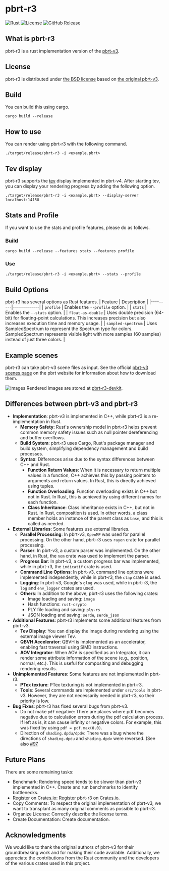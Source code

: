 # pbrt-r3
[![Rust](https://github.com/ototoi/pbrt-r3/actions/workflows/rust.yml/badge.svg)](https://github.com/ototoi/pbrt-r3/actions/workflows/rust.yml)
[![License](https://img.shields.io/github/license/ototoi/pbrt-r3)](LICENSE)
[![GitHub Release](https://img.shields.io/github/v/release/ototoi/pbrt-r3)](https://github.com/ototoi/pbrt-r3/releases/latest)

## What is pbrt-r3
pbrt-r3 is a rust implementation version of the [pbrt-v3](https://github.com/mmp/pbrt-v3).

## License
pbrt-r3 is distributed under [the BSD license](LICENSE) based on [the original pbrt-v3](https://github.com/mmp/pbrt-v3/blob/master/LICENSE.txt).

## Build
You can build this using cargo.
```
cargo build --release
```

## How to use
You can render using pbrt-r3 with the following command.
```
./target/release/pbrt-r3 -i <example.pbrt>
```
## Tev display
pbrt-r3 supports the [tev](https://github.com/Tom94/tev) display implemented in pbrt-v4.
After starting tev, you can display your rendering progress by adding the following option.
```
./target/release/pbrt-r3 -i <example.pbrt> --display-server localhost:14158
```
## Stats and Profile
If you want to use the stats and profile features, please do as follows.
### Build
```
cargo build --release --features stats --features profile
```
### Use
```
./target/release/pbrt-r3 -i <example.pbrt> --stats --profile
```

## Build Options
pbrt-r3 has several options as Rust features.
| Feature | Description |
|---------|-------------|
| `profile` | Enables the `--profile` option. |
| `stats` | Enables the `--stats` option. |
| `float-as-double` | Uses double precision (64-bit) for floating-point calculations. This increases precision but also increases execution time and memory usage. |
| `sampled-spectrum` | Uses SampledSpectrum to represent the Spectrum type for colors. SampledSpectrum represents visible light with more samples (60 samples) instead of just three colors. |

## Example scenes
pbrt-r3 can take pbrt-v3 scene files as input.
See the official [pbrt-v3 scenes page](http://pbrt.org/scenes-v3.html) on the pbrt website for information about how to download them.

![images](https://github.com/user-attachments/assets/ce1bebc6-8377-4da7-8b49-38e5073a397e)
Rendered images are stored at [pbrt-r3-devkit](https://github.com/ototoi/pbrt-r3-devkit).


## Differences between pbrt-v3 and pbrt-r3

- **Implementation**: pbrt-v3 is implemented in C++, while pbrt-r3 is a re-implementation in Rust.
  - **Memory Safety**: Rust's ownership model in pbrt-r3 helps prevent common memory safety issues such as null pointer dereferencing and buffer overflows.
  - **Build System**: pbrt-r3 uses Cargo, Rust's package manager and build system, simplifying dependency management and build processes.
  - **Syntax**: Differences arise due to the syntax differences between C++ and Rust.
    - **Function Return Values**: When it is necessary to return multiple values in a function, C++ achieves this by passing pointers to arguments and return values. In Rust, this is directly achieved using tuples.
    - **Function Overloading**: Function overloading exists in C++ but not in Rust. In Rust, this is achieved by using different names for each function.
    - **Class Inheritance**: Class inheritance exists in C++, but not in Rust. In Rust, composition is used. In other words, a class member holds an instance of the parent class as `base`, and this is called as needed.
- **External Libraries**: Some features use external libraries.
  - **Parallel Processing**: In pbrt-v3, `OpenMP` was used for parallel processing. On the other hand, pbrt-r3 uses `rayon` crate for parallel processing. 
  - **Parser**: In pbrt-v3, a custom parser was implemented. On the other hand, in Rust, the `nom` crate was used to implement the parser.
  - **Progress Bar**: In pbrt-v3, a custom progress bar was implemented, while in pbrt-r3, the `indicatif` crate is used.
  - **Command Line Options**: In pbrt-v3, command line options were implemented independently, while in pbrt-r3, the `clap` crate is used.
  - **Logging**: In pbrt-v3, Google's `glog` was used, while in pbrt-r3, the `log` and `env_logger` crates are used.
  - **Others**: In addition to the above, pbrt-r3 uses the following crates:
    - Image loading and saving: `image`
    - Hash functions: `rust-crypto`
    - PLY file loading and saving: `ply-rs`
    - JSON loading and saving: `serde`, `serde_json`
- **Additional Features**: pbrt-r3 implements some additional features from pbrt-v3.
  - **Tev Display**: You can display the image during rendering using the external image viewer Tev.
  - **QBVH Accelerator**: QBVH is implemented as an accelerator, enabling fast traversal using SIMD instructions.
  - **AOV Integrator**: When AOV is specified as an Integrator, it can render some attribute information of the scene (e.g., position, normal, etc.). This is useful for compositing and debugging rendering results.
- **Unimplemented Features**: Some features are not implemented in pbrt-r3.
  - **PTex texture**: PTex texturing is not implemented in pbrt-r3.
  - **Tools**: Several commands are implemented under `src/tools` in pbrt-v3. However, they are not necessarily needed in pbrt-r3, so their priority is low.
- **Bug Fixes**: pbrt-r3 has fixed several bugs from pbrt-v3.
  - Do not make `pdf` negative: There are places where pdf becomes negative due to calculation errors during the pdf calculation process. If left as is, it can cause infinity or negative colors. For example, this was fixed by using `pdf = pdf.max(0.0)`.
  - Direction of `shading.dpdu/dpdv`: There was a bug where the directions of `shading.dpdu` and `shading.dpdv` were reversed. (See also [#97](https://github.com/ototoi/pbrt-r3/issues/97)

## Future Plans
There are some remaining tasks:
- Benchmark: Rendering speed tends to be slower than pbrt-v3 implemented in C++. Create and run benchmarks to identify bottlenecks.
- Register on Crates.io: Register pbrt-r3 on Crates.io.
- Copy Comments: To respect the original implementation of pbrt-v3, we want to transplant as many original comments as possible to pbrt-r3.
- Organize License: Correctly describe the license terms.
- Create Documentation: Create documentation.

## Acknowledgments
We would like to thank the original authors of pbrt-v3 for their groundbreaking work and for making their code available. Additionally, we appreciate the contributions from the Rust community and the developers of the various crates used in this project.
